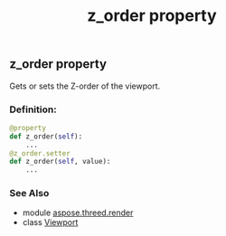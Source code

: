﻿---
title: z_order property
second_title: Aspose.3D for Python via .NET API References
description: 
type: docs
weight: 90
url: /python-net/aspose.threed.render/viewport/z_order/
is_root: false
---

## z_order property


Gets or sets the Z-order of the viewport.
### Definition:
```python
@property
def z_order(self):
    ...
@z_order.setter
def z_order(self, value):
    ...
```

### See Also
* module [aspose.threed.render](../../)
* class [Viewport](/3d/python-net/aspose.threed.render/viewport)

